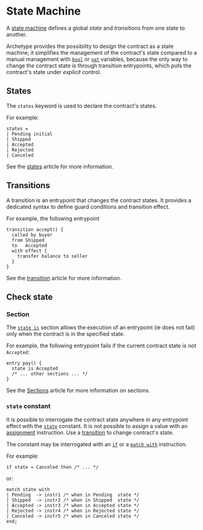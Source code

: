 # State Machine

A [state machine](https://en.wikipedia.org/wiki/Finite-state_machine) defines a global *state* and *transitions* from one state to another.

Archetype provides the possibility to design the contract as a state machine; it simplifies the management of the contract's state compared to a manual management with [`bool`](/docs/reference/types#bool) or [`nat`](/docs/reference/types#nat) variables, because the only way to change the contract state is through transition entrypoints, which puts the contract's state under *explicit* control.

## States

The `states` keyword is used to declare the contract's states.

For example:
```archetype
states =
| Pending initial
| Shipped
| Accepted
| Rejected
| Canceled
```

See the [states](/docs/reference/declarations/compositetypes#states) article for more information.

## Transitions

A transition is an entrypoint that changes the contract states. It provides a dedicated syntax to define guard conditions and transition effect.

For example, the following entrypoint
```archetype
transition accept() {
  called by buyer
  from Shipped
  to   Accepted
  with effect {
    transfer balance to seller
  }
}
```

See the [transition](/docs/reference/declarations/compositetypes#transition) article for more information.

## Check state

### Section
The [`state is`](/docs/reference/declarations/entrypoint#state-is) section allows the execution of an entrypoint (ie does not fail) only when the contract is in the specified state.

For example, the following entrypoint fails if the current contract state is *not* `Accepted`:
```archetype
entry pay() {
  state is Accepted
  /* ... other sections ... */
}
```

See the [Sections](/docs/reference/declarations/entrypoint#sections) article for more information on sections.


### `state` constant

It is possible to interrogate the contract state anywhere in any entrypoint effect with the [`state`](/docs/reference/expressions/constants#state) constant. It is not possible to assign a value with an [assignment](/docs/reference/instructions/assignment) instruction. Use a [transition](/docs/statemachine#transitions) to change contract's state.

The constant may be interrogated with an [`if`](/docs/reference/instructions/control#if) or a [`match with`](/docs/reference/instructions/control#match-with) instruction.

For example:
```archetype
if state = Canceled then /* ... */
```

or:
```archetype
match state with
| Pending  -> instr1 /* when in Pending  state */
| Shipped  -> instr2 /* when in Shipped  state */
| Accepted -> instr3 /* when in Accepted state */
| Rejected -> instr4 /* when in Rejected state */
| Canceled -> instr5 /* when in Canceled state */
end;
```

